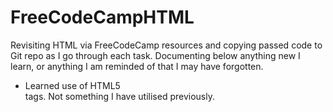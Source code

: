 # FreeCodeCampHTML

Revisiting HTML via FreeCodeCamp resources and copying passed code to Git repo as I go through each task. Documenting below anything new I learn, or anything I am reminded of that I may have forgotten.

- Learned use of HTML5 <main> tags. Not something I have utilised previously.
